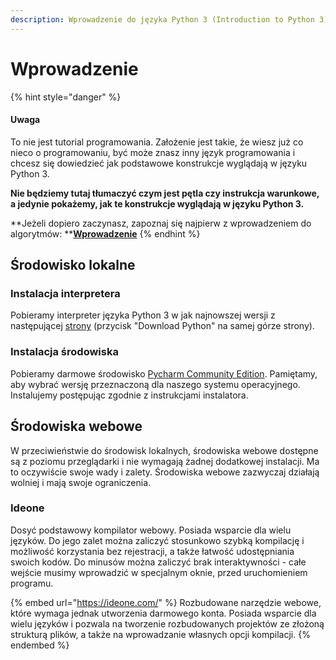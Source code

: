 ```yaml
---
description: Wprowadzenie do języka Python 3 (Introduction to Python 3)
---
```


# Wprowadzenie

{% hint style="danger" %}
#### Uwaga

To nie jest tutorial programowania. Założenie jest takie, że wiesz już co nieco o programowaniu, być może znasz inny język programowania i chcesz się dowiedzieć jak podstawowe konstrukcje wyglądają w języku Python 3.

**Nie będziemy tutaj tłumaczyć czym jest pętla czy instrukcja warunkowe, a jedynie pokażemy, jak te konstrukcje wyglądają w języku Python 3.**

**Jeżeli dopiero zaczynasz, zapoznaj się najpierw z wprowadzeniem do algorytmów: **[**Wprowadzenie**](../../../algorytmy/wprowadzenie/)
{% endhint %}

## Środowisko lokalne

### Instalacja interpretera

Pobieramy interpreter języka Python 3 w jak najnowszej wersji z następującej [strony](https://www.python.org/downloads/) (przycisk "Download Python" na samej górze strony).

### Instalacja środowiska

Pobieramy darmowe środowisko [Pycharm Community Edition](https://www.jetbrains.com/pycharm/download/). Pamiętamy, aby wybrać wersję przeznaczoną dla naszego systemu operacyjnego. Instalujemy postępując zgodnie z instrukcjami instalatora.

## Środowiska webowe

W przeciwieństwie do środowisk lokalnych, środowiska webowe dostępne są z poziomu przeglądarki i nie wymagają żadnej dodatkowej instalacji. Ma to oczywiście swoje wady i zalety. Środowiska webowe zazwyczaj działają wolniej i mają swoje ograniczenia.

### Ideone

Dosyć podstawowy kompilator webowy. Posiada wsparcie dla wielu języków. Do jego zalet można zaliczyć stosunkowo szybką kompilację i możliwość korzystania bez rejestracji, a także łatwość udostępniania swoich kodów. Do minusów można zaliczyć brak interaktywności - całe wejście musimy wprowadzić w specjalnym oknie, przed uruchomieniem programu.

{% embed url="https://ideone.com/" %}
Rozbudowane narzędzie webowe, które wymaga jednak utworzenia darmowego konta. Posiada wsparcie dla wielu języków i pozwala na tworzenie rozbudowanych projektów ze złożoną strukturą plików, a także na wprowadzanie własnych opcji kompilacji.
{% endembed %}
